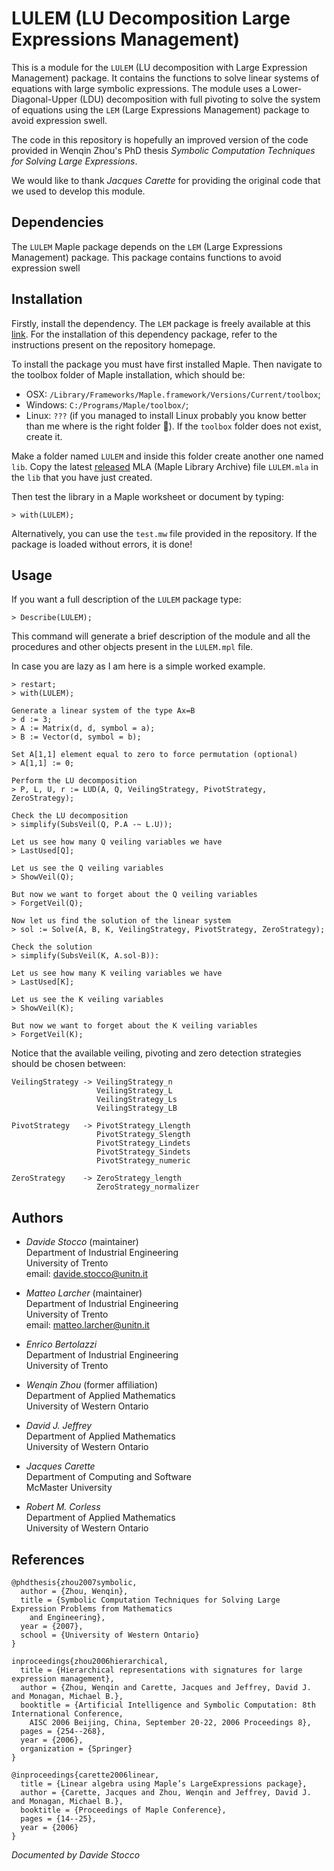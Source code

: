 # LULEM (LU Decomposition Large Expressions Management)

This is a module for the `LULEM` (LU decomposition with Large Expression Management) package. It contains the functions to solve linear systems of equations with large symbolic expressions. The module uses a Lower-Diagonal-Upper (LDU) decomposition with full pivoting to solve the system of equations using the `LEM` (Large Expressions Management) package to avoid expression swell.

The code in this repository is hopefully an improved version of the code provided in Wenqin Zhou's PhD thesis *Symbolic Computation Techniques for Solving Large Expressions*.

We would like to thank *Jacques Carette* for providing the original code that we used to develop this module.

## Dependencies

The `LULEM` Maple package depends on the `LEM` (Large Expressions Management) package. This package contains functions to avoid expression swell

## Installation

Firstly, install the dependency. The `LEM` package is freely available at this [link](https://github.com/StoccoDavide/LEM). For the installation of this dependency package, refer to the instructions present on the repository homepage.

To install the package you must have first installed Maple. Then navigate to the toolbox folder of Maple installation, which should be:
- OSX: `/Library/Frameworks/Maple.framework/Versions/Current/toolbox`;
- Windows: `C:/Programs/Maple/toolbox/`;
- Linux: `???` (if you managed to install Linux probably you know better than me where is the right folder 🫡).
If the `toolbox` folder does not exist, create it.

Make a folder named `LULEM` and inside this folder create another one named `lib`. Copy the latest [released](https://github.com/StoccoDavide/LULEM/releases) MLA (Maple Library Archive) file `LULEM.mla` in the `lib` that you have just created.

Then test the library in a Maple worksheet or document by typing:
```
> with(LULEM);
```
Alternatively, you can use the `test.mw` file provided in the repository. If the package is loaded without errors, it is done!

## Usage

If you want a full description of the `LULEM` package type:
```
> Describe(LULEM);
```
This command will generate a brief description of the module and all the procedures and other objects present in the `LULEM.mpl` file.

In case you are lazy as I am here is a simple worked example.

```
> restart;
> with(LULEM);

Generate a linear system of the type Ax=B
> d := 3;
> A := Matrix(d, d, symbol = a);
> B := Vector(d, symbol = b);

Set A[1,1] element equal to zero to force permutation (optional)
> A[1,1] := 0;

Perform the LU decomposition
> P, L, U, r := LUD(A, Q, VeilingStrategy, PivotStrategy, ZeroStrategy);

Check the LU decomposition
> simplify(SubsVeil(Q, P.A -~ L.U));

Let us see how many Q veiling variables we have
> LastUsed[Q];

Let us see the Q veiling variables
> ShowVeil(Q);

But now we want to forget about the Q veiling variables
> ForgetVeil(Q);

Now let us find the solution of the linear system
> sol := Solve(A, B, K, VeilingStrategy, PivotStrategy, ZeroStrategy);

Check the solution
> simplify(SubsVeil(K, A.sol-B)):

Let us see how many K veiling variables we have
> LastUsed[K];

Let us see the K veiling variables
> ShowVeil(K);

But now we want to forget about the K veiling variables
> ForgetVeil(K);
```

Notice that the available veiling, pivoting and zero detection strategies should be chosen between:
```
VeilingStrategy -> VeilingStrategy_n
                   VeilingStrategy_L
                   VeilingStrategy_Ls
                   VeilingStrategy_LB

PivotStrategy   -> PivotStrategy_Llength
                   PivotStrategy_Slength
                   PivotStrategy_Lindets
                   PivotStrategy_Sindets
                   PivotStrategy_numeric

ZeroStrategy    -> ZeroStrategy_length
                   ZeroStrategy_normalizer
```

## Authors

- *Davide Stocco* (maintainer) \
  Department of Industrial Engineering \
  University of Trento \
  email: davide.stocco@unitn.it

- *Matteo Larcher* (maintainer) \
  Department of Industrial Engineering \
  University of Trento \
  email: matteo.larcher@unitn.it

- *Enrico Bertolazzi* \
  Department of Industrial Engineering \
  University of Trento

- *Wenqin Zhou* (former affiliation) \
  Department of Applied Mathematics \
  University of Western Ontario

- *David J. Jeffrey* \
  Department of Applied Mathematics \
  University of Western Ontario

- *Jacques Carette* \
  Department of Computing and Software \
  McMaster University

- *Robert M. Corless* \
  Department of Applied Mathematics \
  University of Western Ontario

## References

```
@phdthesis{zhou2007symbolic,
  author = {Zhou, Wenqin},
  title = {Symbolic Computation Techniques for Solving Large Expression Problems from Mathematics
    and Engineering},
  year = {2007},
  school = {University of Western Ontario}
}
```

```
inproceedings{zhou2006hierarchical,
  title = {Hierarchical representations with signatures for large expression management},
  author = {Zhou, Wenqin and Carette, Jacques and Jeffrey, David J. and Monagan, Michael B.},
  booktitle = {Artificial Intelligence and Symbolic Computation: 8th International Conference,
    AISC 2006 Beijing, China, September 20-22, 2006 Proceedings 8},
  pages = {254--268},
  year = {2006},
  organization = {Springer}
}
```

```
@inproceedings{carette2006linear,
  title = {Linear algebra using Maple’s LargeExpressions package},
  author = {Carette, Jacques and Zhou, Wenqin and Jeffrey, David J. and Monagan, Michael B.},
  booktitle = {Proceedings of Maple Conference},
  pages = {14--25},
  year = {2006}
}
```

*Documented by Davide Stocco*
